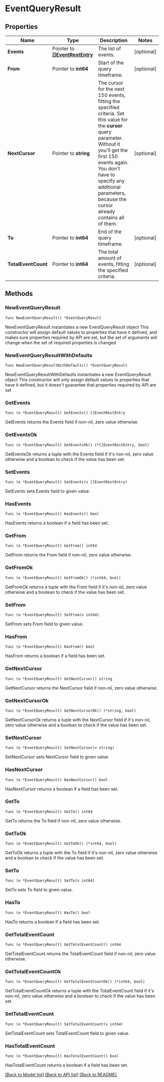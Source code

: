 # EventQueryResult

## Properties

Name | Type | Description | Notes
------------ | ------------- | ------------- | -------------
**Events** | Pointer to [**[]EventRestEntry**](EventRestEntry.md) | The list of events. | [optional] 
**From** | Pointer to **int64** | Start of the query timeframe. | [optional] 
**NextCursor** | Pointer to **string** | The cursor for the next 150 events, fitting the specified criteria.    Set this value for the **cursor** query parameter. Without it you&#39;ll get the first 150 events again.   You don&#39;t have to specify any additional parameters, because the cursor already contains all of them. | [optional] 
**To** | Pointer to **int64** | End of the query timeframe. | [optional] 
**TotalEventCount** | Pointer to **int64** | The total amount of events, fitting the specified criteria. | [optional] 

## Methods

### NewEventQueryResult

`func NewEventQueryResult() *EventQueryResult`

NewEventQueryResult instantiates a new EventQueryResult object
This constructor will assign default values to properties that have it defined,
and makes sure properties required by API are set, but the set of arguments
will change when the set of required properties is changed

### NewEventQueryResultWithDefaults

`func NewEventQueryResultWithDefaults() *EventQueryResult`

NewEventQueryResultWithDefaults instantiates a new EventQueryResult object
This constructor will only assign default values to properties that have it defined,
but it doesn't guarantee that properties required by API are set

### GetEvents

`func (o *EventQueryResult) GetEvents() []EventRestEntry`

GetEvents returns the Events field if non-nil, zero value otherwise.

### GetEventsOk

`func (o *EventQueryResult) GetEventsOk() (*[]EventRestEntry, bool)`

GetEventsOk returns a tuple with the Events field if it's non-nil, zero value otherwise
and a boolean to check if the value has been set.

### SetEvents

`func (o *EventQueryResult) SetEvents(v []EventRestEntry)`

SetEvents sets Events field to given value.

### HasEvents

`func (o *EventQueryResult) HasEvents() bool`

HasEvents returns a boolean if a field has been set.

### GetFrom

`func (o *EventQueryResult) GetFrom() int64`

GetFrom returns the From field if non-nil, zero value otherwise.

### GetFromOk

`func (o *EventQueryResult) GetFromOk() (*int64, bool)`

GetFromOk returns a tuple with the From field if it's non-nil, zero value otherwise
and a boolean to check if the value has been set.

### SetFrom

`func (o *EventQueryResult) SetFrom(v int64)`

SetFrom sets From field to given value.

### HasFrom

`func (o *EventQueryResult) HasFrom() bool`

HasFrom returns a boolean if a field has been set.

### GetNextCursor

`func (o *EventQueryResult) GetNextCursor() string`

GetNextCursor returns the NextCursor field if non-nil, zero value otherwise.

### GetNextCursorOk

`func (o *EventQueryResult) GetNextCursorOk() (*string, bool)`

GetNextCursorOk returns a tuple with the NextCursor field if it's non-nil, zero value otherwise
and a boolean to check if the value has been set.

### SetNextCursor

`func (o *EventQueryResult) SetNextCursor(v string)`

SetNextCursor sets NextCursor field to given value.

### HasNextCursor

`func (o *EventQueryResult) HasNextCursor() bool`

HasNextCursor returns a boolean if a field has been set.

### GetTo

`func (o *EventQueryResult) GetTo() int64`

GetTo returns the To field if non-nil, zero value otherwise.

### GetToOk

`func (o *EventQueryResult) GetToOk() (*int64, bool)`

GetToOk returns a tuple with the To field if it's non-nil, zero value otherwise
and a boolean to check if the value has been set.

### SetTo

`func (o *EventQueryResult) SetTo(v int64)`

SetTo sets To field to given value.

### HasTo

`func (o *EventQueryResult) HasTo() bool`

HasTo returns a boolean if a field has been set.

### GetTotalEventCount

`func (o *EventQueryResult) GetTotalEventCount() int64`

GetTotalEventCount returns the TotalEventCount field if non-nil, zero value otherwise.

### GetTotalEventCountOk

`func (o *EventQueryResult) GetTotalEventCountOk() (*int64, bool)`

GetTotalEventCountOk returns a tuple with the TotalEventCount field if it's non-nil, zero value otherwise
and a boolean to check if the value has been set.

### SetTotalEventCount

`func (o *EventQueryResult) SetTotalEventCount(v int64)`

SetTotalEventCount sets TotalEventCount field to given value.

### HasTotalEventCount

`func (o *EventQueryResult) HasTotalEventCount() bool`

HasTotalEventCount returns a boolean if a field has been set.


[[Back to Model list]](../README.md#documentation-for-models) [[Back to API list]](../README.md#documentation-for-api-endpoints) [[Back to README]](../README.md)


